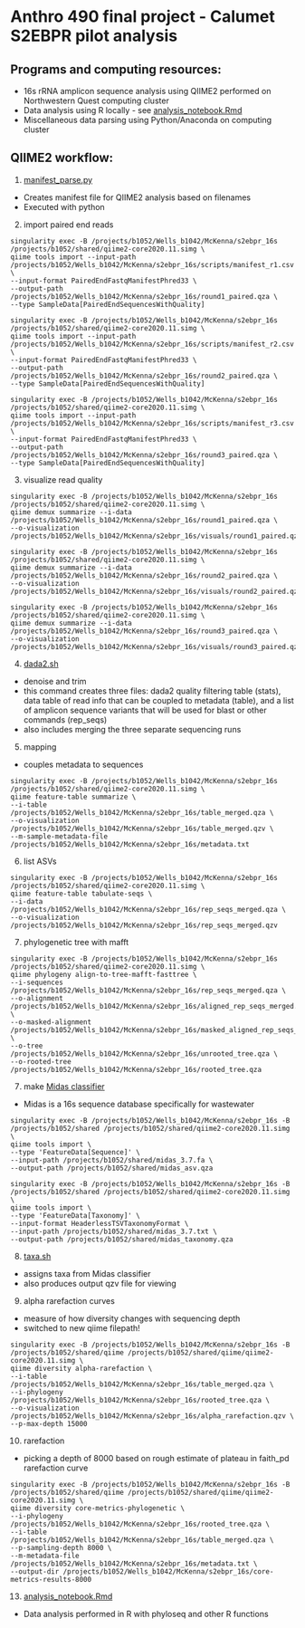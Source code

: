 # Anthro 490 final project - Calumet S2EBPR pilot analysis

## Programs and computing resources:  
- 16s rRNA amplicon sequence analysis using QIIME2 performed on Northwestern Quest computing cluster
- Data analysis using R locally - see [analysis_notebook.Rmd](https://github.com/mckfarm/s2ebpr_16s/blob/main/analysis_notebook.Rmd)
- Miscellaneous data parsing using Python/Anaconda on computing cluster

## QIIME2 workflow:  
1) [manifest_parse.py](https://github.com/mckfarm/s2ebpr_16s/blob/main/manifest_parse.py)
- Creates manifest file for QIIME2 analysis based on filenames
- Executed with python

2) import paired end reads
```
singularity exec -B /projects/b1052/Wells_b1042/McKenna/s2ebpr_16s /projects/b1052/shared/qiime2-core2020.11.simg \
qiime tools import --input-path /projects/b1052/Wells_b1042/McKenna/s2ebpr_16s/scripts/manifest_r1.csv \
--input-format PairedEndFastqManifestPhred33 \
--output-path /projects/b1052/Wells_b1042/McKenna/s2ebpr_16s/round1_paired.qza \
--type SampleData[PairedEndSequencesWithQuality]

singularity exec -B /projects/b1052/Wells_b1042/McKenna/s2ebpr_16s /projects/b1052/shared/qiime2-core2020.11.simg \
qiime tools import --input-path /projects/b1052/Wells_b1042/McKenna/s2ebpr_16s/scripts/manifest_r2.csv \
--input-format PairedEndFastqManifestPhred33 \
--output-path /projects/b1052/Wells_b1042/McKenna/s2ebpr_16s/round2_paired.qza \
--type SampleData[PairedEndSequencesWithQuality]

singularity exec -B /projects/b1052/Wells_b1042/McKenna/s2ebpr_16s /projects/b1052/shared/qiime2-core2020.11.simg \
qiime tools import --input-path /projects/b1052/Wells_b1042/McKenna/s2ebpr_16s/scripts/manifest_r3.csv \
--input-format PairedEndFastqManifestPhred33 \
--output-path /projects/b1052/Wells_b1042/McKenna/s2ebpr_16s/round3_paired.qza \
--type SampleData[PairedEndSequencesWithQuality]
```

3) visualize read quality
```
singularity exec -B /projects/b1052/Wells_b1042/McKenna/s2ebpr_16s /projects/b1052/shared/qiime2-core2020.11.simg \
qiime demux summarize --i-data /projects/b1052/Wells_b1042/McKenna/s2ebpr_16s/round1_paired.qza \
--o-visualization /projects/b1052/Wells_b1042/McKenna/s2ebpr_16s/visuals/round1_paired.qzv

singularity exec -B /projects/b1052/Wells_b1042/McKenna/s2ebpr_16s /projects/b1052/shared/qiime2-core2020.11.simg \
qiime demux summarize --i-data /projects/b1052/Wells_b1042/McKenna/s2ebpr_16s/round2_paired.qza \
--o-visualization /projects/b1052/Wells_b1042/McKenna/s2ebpr_16s/visuals/round2_paired.qzv

singularity exec -B /projects/b1052/Wells_b1042/McKenna/s2ebpr_16s /projects/b1052/shared/qiime2-core2020.11.simg \
qiime demux summarize --i-data /projects/b1052/Wells_b1042/McKenna/s2ebpr_16s/round3_paired.qza \
--o-visualization /projects/b1052/Wells_b1042/McKenna/s2ebpr_16s/visuals/round3_paired.qzv
```

4) [dada2.sh](https://github.com/mckfarm/s2ebpr_16s/blob/main/dada2.sh)
- denoise and trim
- this command creates three files: dada2 quality filtering table (stats), data table of read info that can be coupled to metadata (table), and a list of amplicon sequence variants that will be used for blast or other commands (rep_seqs)
- also includes merging the three separate sequencing runs

5) mapping
- couples metadata to sequences
```
singularity exec -B /projects/b1052/Wells_b1042/McKenna/s2ebpr_16s /projects/b1052/shared/qiime2-core2020.11.simg \
qiime feature-table summarize \
--i-table /projects/b1052/Wells_b1042/McKenna/s2ebpr_16s/table_merged.qza \
--o-visualization /projects/b1052/Wells_b1042/McKenna/s2ebpr_16s/table_merged.qzv \
--m-sample-metadata-file /projects/b1052/Wells_b1042/McKenna/s2ebpr_16s/metadata.txt
```

6) list ASVs
```
singularity exec -B /projects/b1052/Wells_b1042/McKenna/s2ebpr_16s /projects/b1052/shared/qiime2-core2020.11.simg \
qiime feature-table tabulate-seqs \
--i-data /projects/b1052/Wells_b1042/McKenna/s2ebpr_16s/rep_seqs_merged.qza \
--o-visualization /projects/b1052/Wells_b1042/McKenna/s2ebpr_16s/rep_seqs_merged.qzv
```

7) phylogenetic tree with mafft
```
singularity exec -B /projects/b1052/Wells_b1042/McKenna/s2ebpr_16s /projects/b1052/shared/qiime2-core2020.11.simg \
qiime phylogeny align-to-tree-mafft-fasttree \
--i-sequences /projects/b1052/Wells_b1042/McKenna/s2ebpr_16s/rep_seqs_merged.qza \
--o-alignment /projects/b1052/Wells_b1042/McKenna/s2ebpr_16s/aligned_rep_seqs_merged.qza \
--o-masked-alignment /projects/b1052/Wells_b1042/McKenna/s2ebpr_16s/masked_aligned_rep_seqs_merged.qza \
--o-tree /projects/b1052/Wells_b1042/McKenna/s2ebpr_16s/unrooted_tree.qza \
--o-rooted-tree /projects/b1052/Wells_b1042/McKenna/s2ebpr_16s/rooted_tree.qza
```

7) make [Midas classifier](https://midasfieldguide.org/guide/downloads)
- Midas is a 16s sequence database specifically for wastewater
```
singularity exec -B /projects/b1052/Wells_b1042/McKenna/s2ebpr_16s -B /projects/b1052/shared /projects/b1052/shared/qiime2-core2020.11.simg \
qiime tools import \
--type 'FeatureData[Sequence]' \
--input-path /projects/b1052/shared/midas_3.7.fa \
--output-path /projects/b1052/shared/midas_asv.qza

singularity exec -B /projects/b1052/Wells_b1042/McKenna/s2ebpr_16s -B /projects/b1052/shared /projects/b1052/shared/qiime2-core2020.11.simg \
qiime tools import \
--type 'FeatureData[Taxonomy]' \
--input-format HeaderlessTSVTaxonomyFormat \
--input-path /projects/b1052/shared/midas_3.7.txt \
--output-path /projects/b1052/shared/midas_taxonomy.qza
```

8) [taxa.sh](https://github.com/mckfarm/s2ebpr_16s/blob/main/taxa.sh)
- assigns taxa from Midas classifier
- also produces output qzv file for viewing

9) alpha rarefaction curves
- measure of how diversity changes with sequencing depth
- switched to new qiime filepath!
```
singularity exec -B /projects/b1052/Wells_b1042/McKenna/s2ebpr_16s -B /projects/b1052/shared/qiime /projects/b1052/shared/qiime/qiime2-core2020.11.simg \
qiime diversity alpha-rarefaction \
--i-table /projects/b1052/Wells_b1042/McKenna/s2ebpr_16s/table_merged.qza \
--i-phylogeny /projects/b1052/Wells_b1042/McKenna/s2ebpr_16s/rooted_tree.qza \
--o-visualization /projects/b1052/Wells_b1042/McKenna/s2ebpr_16s/alpha_rarefaction.qzv \
--p-max-depth 15000
```

10) rarefaction
- picking a depth of 8000 based on rough estimate of plateau in faith_pd rarefaction curve
```
singularity exec -B /projects/b1052/Wells_b1042/McKenna/s2ebpr_16s -B /projects/b1052/shared/qiime /projects/b1052/shared/qiime/qiime2-core2020.11.simg \
qiime diversity core-metrics-phylogenetic \
--i-phylogeny /projects/b1052/Wells_b1042/McKenna/s2ebpr_16s/rooted_tree.qza \
--i-table /projects/b1052/Wells_b1042/McKenna/s2ebpr_16s/table_merged.qza \
--p-sampling-depth 8000 \
--m-metadata-file /projects/b1052/Wells_b1042/McKenna/s2ebpr_16s/metadata.txt \
--output-dir /projects/b1052/Wells_b1042/McKenna/s2ebpr_16s/core-metrics-results-8000
```

13) [analysis_notebook.Rmd](https://github.com/mckfarm/s2ebpr_16s/blob/main/analysis_notebook.Rmd)
- Data analysis performed in R with phyloseq and other R functions
